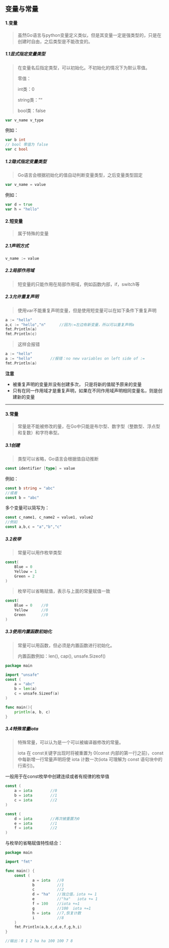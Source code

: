 ## 变量与常量

#### 1.变量

> 虽然Go语言与python变量定义类似，但是其变量一定是强类型的，只是在创建时自由，之后类型是不能改变的。

##### 1.1显式指定变量类型

> 在变量名后指定类型，可以初始化。不初始化的情况下为默认零值。
>
> 零值：
>
> int类：0
>
> string类：”“
>
> bool类：false

```go
var v_name v_type
```

例如：

```go
var b int
// bool 零值为 false
var c bool
```

##### 1.2隐式指定变量类型

>Go语言会根据初始化的值自动判断变量类型，之后变量类型固定

```go
var v_name = value
```

例如：

```go
var d = true
var h = "hello"
```

#### 2.短变量

> 属于特殊的变量

##### 2.1声明方式

```go
v_name := value
```

##### 2.2局部作用域

> 短变量的只能作用在局部作用域，例如函数内部，if，switch等

##### 2.3允许重复声明

> 使用var不能重复声明变量，但是使用短变量可以在如下条件下重复声明

```go
a := "hello"
a,c := "hello","n"		//因为:=左边有新变量，所以可以重复声明a
fmt.Println(a)
fmt.Println(c)
```

> 这样会报错

```go
a := "hello"
a := "hello"		//报错：no new variables on left side of :=
fmt.Println(a)
```

**注意**

* 被重复声明的变量并没有创建多次， 只是将新的值赋予原来的变量
* 只有在同一作用域才是重复声明，如果在不同作用域声明相同变量名，则是创建新的变量

---

#### 3.常量

> 常量是不能被修改的量，在Go中只能是布尔型、数字型（整数型、浮点型和复数）和字符串型。

##### 3.1创建

> 类型可以省略，Go语言会根据值自动推断

```go
const identifier [type] = value
```

例如：

```go
const b string = "abc"
//或者
const b = "abc"
```

多个变量可以简写为：

```go
const c_name1, c_name2 = value1, value2
//例如
const a,b,c = "a","b","c"
```

##### 3.2枚举

> 常量可以用作枚举类型

```go
const(
    Blue = 0
    Yellow = 1
    Green = 2
)
```

> 枚举可以省略赋值，表示与上面的常量赋值一致

```go
const(
    Blue = 0	//0
    Yellow		//0
    Green		//0
)
```

##### 3.3使用内置函数初始化

> 常量可以用函数，但必须是内置函数进行初始化。
>
> 内置函数例如：len(), cap(), unsafe.Sizeof()

```go
package main

import "unsafe"
const (
    a = "abc"
    b = len(a)
    c = unsafe.Sizeof(a)
)

func main(){
    println(a, b, c)
}
```

##### 3.4特殊常量iota

>特殊常量，可以认为是一个可以被编译器修改的常量。
>
>iota 在 const关键字出现时将被重置为 0(const 内部的第一行之前)，const 中每新增一行常量声明将使 iota 计数一次(iota 可理解为 const 语句块中的行索引)。

一般用于在const枚举中创建连续或者有规律的枚举值

```go
const (
    a = iota		//0
    b = iota		//1
    c = iota		//2
)

const (
    d = iota		//再次被重置为0
    e = iota		//1
    f = iota		//2
)
```

与枚举的省略赋值特性结合：

```go
package main

import "fmt"

func main() {
    const (
            a = iota   //0
            b          //1
            c          //2
            d = "ha"   //独立值，iota += 1
            e          //"ha"   iota += 1
            f = 100    //iota +=1
            g          //100  iota +=1
            h = iota   //7,恢复计数
            i          //8
    )
    fmt.Println(a,b,c,d,e,f,g,h,i)
}

//输出：0 1 2 ha ha 100 100 7 8
```

